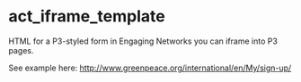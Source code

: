 act_iframe_template
===================

HTML for a P3-styled form in Engaging Networks you can iframe into P3 pages.

See example here: http://www.greenpeace.org/international/en/My/sign-up/

